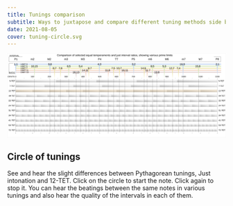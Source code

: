 ```yaml
---
title: Tunings comparison
subtitle: Ways to juxtapose and compare different tuning methods side by side
date: 2021-08-05
cover: tuning-circle.svg
---
```


<script setup>
import tuningCircle from './circle.vue'
</script>

<img src="./et-limits.svg" />

## Circle of tunings

See and hear the slight differences between Pythagorean tunings, Just intonation and 12-TET. Click on the circle to start the note. Click again to stop it. You can hear the beatings between the same notes in various tunings and also hear the quality of the intervals in each of them.

<tuning-circle />
